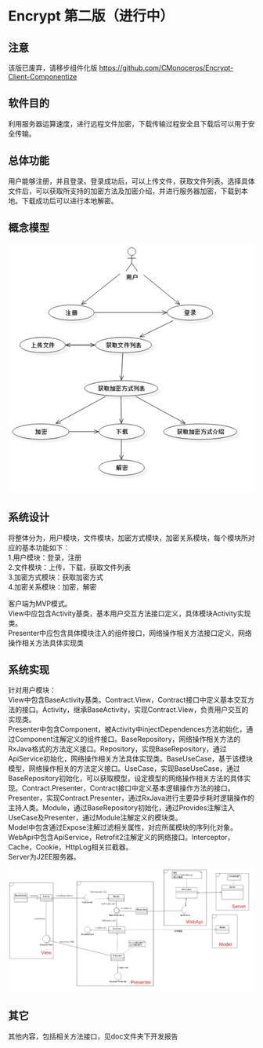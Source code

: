 Encrypt 第二版（进行中）
====


注意
-----
该版已废弃，请移步组件化版
https://github.com/CMonoceros/Encrypt-Client-Componentize

软件目的
------

利用服务器运算速度，进行远程文件加密，下载传输过程安全且下载后可以用于安全传输。<br />

总体功能
------

用户能够注册，并且登录。登录成功后，可以上传文件，获取文件列表。选择具体文件后，可以获取所支持的加密方法及加密介绍，并进行服务器加密，下载到本地。下载成功后可以进行本地解密。<br />

概念模型
------

![image](https://github.com/CMonoceros/Encrypt-Client-MVP/raw/master/screenshot/usecase.jpg)

系统设计
------

将整体分为，用户模块，文件模块，加密方式模块，加密关系模块，每个模块所对应的基本功能如下：<br />
1.用户模块：登录，注册<br />
2.文件模块：上传，下载，获取文件列表<br />
3.加密方式模块：获取加密方式<br />
4.加密关系模块：加密，解密<br />

客户端为MVP模式。<br />
View中应包含Activity基类，基本用户交互方法接口定义，具体模块Activity实现类。<br />
Presenter中应包含具体模块注入的组件接口，网络操作相关方法接口定义，网络操作相关方法具体实现类<br />

系统实现
------

针对用户模块：<br />
View中包含BaseActivity基类。Contract.View，Contract接口中定义基本交互方法的接口。Activity，继承BaseActivity，实现Contract.View，负责用户交互的实现类。<br />
Presenter中包含Component，被Activity中injectDependences方法初始化，通过Component注解定义的组件接口。BaseRepository，网络操作相关方法的RxJava格式的方法定义接口。Repository，实现BaseRepository，通过ApiService初始化，网络操作相关方法具体实现类。BaseUseCase，基于该模块模型，网络操作相关的方法定义接口。UseCase，实现BaseUseCase，通过BaseRepository初始化，可以获取模型，设定模型的网络操作相关方法的具体实现。Contract.Presenter，Contract接口中定义基本逻辑操作方法的接口。Presenter，实现Contract.Presenter，通过RxJava进行主要异步耗时逻辑操作的主持人类。Module，通过BaseRepository初始化，通过Provides注解注入UseCase及Presenter，通过Module注解定义的模块类。<br />
Model中包含通过Expose注解过滤相关属性，对应所属模块的序列化对象。<br />
WebApi中包含ApiService，Retrofit2注解定义的网络接口。Interceptor，Cache，Cookie，HttpLog相关拦截器。<br />
Server为J2EE服务器。<br />

![image](https://github.com/CMonoceros/Encrypt-Client-MVP/raw/master/screenshot/client_mvp.jpg)


其它
------
其他内容，包括相关方法接口，见doc文件夹下开发报告



